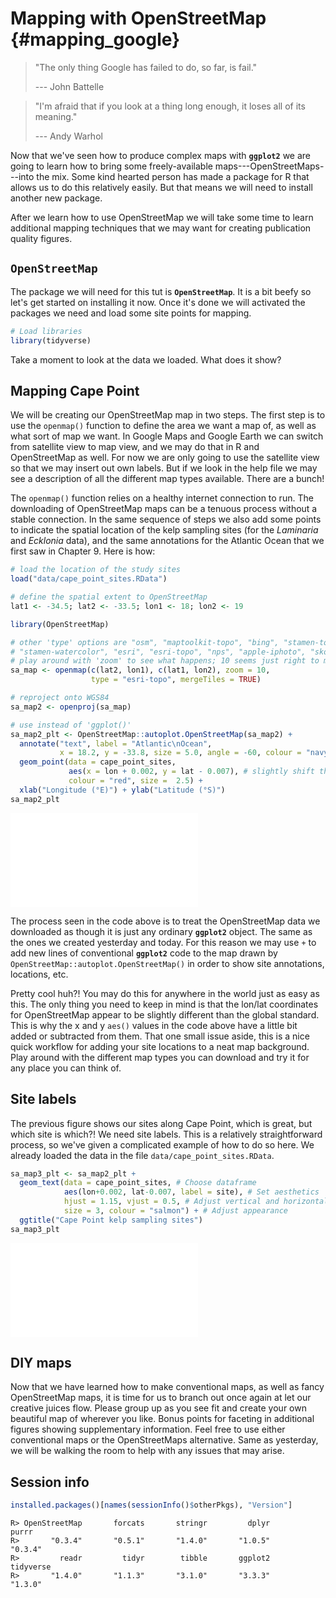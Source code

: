 # Mapping with OpenStreetMap {#mapping_google}

> "The only thing Google has failed to do, so far, is fail."
>
> --- John Battelle

> "I'm afraid that if you look at a thing long enough, it loses all of its meaning."
>
> --- Andy Warhol



Now that we've seen how to produce complex maps with **`ggplot2`** we are going to learn how to bring some freely-available maps---OpenStreetMaps---into the mix. Some kind hearted person has made a package for R that allows us to do this relatively easily. But that means we will need to install another new package.

After we learn how to use OpenStreetMap we will take some time to learn additional mapping techniques that we may want for creating publication quality figures.

## **`OpenStreetMap`**

The package we will need for this tut is **`OpenStreetMap`**. It is a bit beefy so let's get started on installing it now. Once it's done we will activated the packages we need and load some site points for mapping.


```r
# Load libraries
library(tidyverse)
```

Take a moment to look at the data we loaded. What does it show?

## Mapping Cape Point

We will be creating our OpenStreetMap map in two steps. The first step is to use the `openmap()` function to define the area we want a map of, as well as what sort of map we want. In Google Maps and Google Earth we can switch from satellite view to map view, and we may do that in R and OpenStreetMap as well. For now we are only going to use the satellite view so that we may insert out own labels. But if we look in the help file we may see a description of all the different map types available. There are a bunch!

The `openmap()` function relies on a healthy internet connection to run. The downloading of OpenStreetMap maps can be a tenuous process without a stable connection. In the same sequence of steps we also add some points to indicate the spatial location of the kelp sampling sites (for the *Laminaria* and *Ecklonia* data), and the same annotations for the Atlantic Ocean that we first saw in Chapter 9. Here is how:


```r
# load the location of the study sites
load("data/cape_point_sites.RData")

# define the spatial extent to OpenStreetMap
lat1 <- -34.5; lat2 <- -33.5; lon1 <- 18; lon2 <- 19

library(OpenStreetMap)

# other 'type' options are "osm", "maptoolkit-topo", "bing", "stamen-toner",
# "stamen-watercolor", "esri", "esri-topo", "nps", "apple-iphoto", "skobbler";
# play around with 'zoom' to see what happens; 10 seems just right to me
sa_map <- openmap(c(lat2, lon1), c(lat1, lon2), zoom = 10,
                  type = "esri-topo", mergeTiles = TRUE)

# reproject onto WGS84
sa_map2 <- openproj(sa_map)

# use instead of 'ggplot()'
sa_map2_plt <- OpenStreetMap::autoplot.OpenStreetMap(sa_map2) + 
  annotate("text", label = "Atlantic\nOcean", 
           x = 18.2, y = -33.8, size = 5.0, angle = -60, colour = "navy") +
  geom_point(data = cape_point_sites,
             aes(x = lon + 0.002, y = lat - 0.007), # slightly shift the points
             colour = "red", size =  2.5) +
  xlab("Longitude (°E)") + ylab("Latitude (°S)")
sa_map2_plt
```

![(\#fig:openstreetmap-cp-ghost)Google map of Cape Point](10-mapping_google_files/figure-latex/openstreetmap-cp-ghost-1.pdf) 

The process seen in the code above is to treat the OpenStreetMap data we downloaded as though it is just any ordinary **`ggplot2`** object. The same as the ones we created yesterday and today. For this reason we may use `+` to add new lines of conventional **`ggplot2`** code to the map drawn by `OpenStreetMap::autoplot.OpenStreetMap()` in order to show site annotations, locations, etc.

Pretty cool huh?! You may do this for anywhere in the world just as easy as this. The only thing you need to keep in mind is that the lon/lat coordinates for OpenStreetMap appear to be slightly different than the global standard. This is why the x and y `aes()` values in the code above have a little bit added or subtracted from them. That one small issue aside, this is a nice quick workflow for adding your site locations to a neat map background. Play around with the different map types you can download and try it for any place you can think of.

## Site labels

The previous figure shows our sites along Cape Point, which is great, but which site is which?! We need site labels. This is a relatively straightforward process, so we've given a complicated example of how to do so here. We already loaded the data in the file `data/cape_point_sites.RData`.


```r
sa_map3_plt <- sa_map2_plt +
  geom_text(data = cape_point_sites, # Choose dataframe
            aes(lon+0.002, lat-0.007, label = site), # Set aesthetics
            hjust = 1.15, vjust = 0.5, # Adjust vertical and horizontal
            size = 3, colour = "salmon") + # Adjust appearance
  ggtitle("Cape Point kelp sampling sites")
sa_map3_plt
```

![(\#fig:ggmap-2)Google map of Cape Point with site points labeled](10-mapping_google_files/figure-latex/ggmap-2-1.pdf) 

## DIY maps

Now that we have learned how to make conventional maps, as well as fancy OpenStreetMap maps, it is time for us to branch out once again at let our creative juices flow. Please group up as you see fit and create your own beautiful map of wherever you like. Bonus points for faceting in additional figures showing supplementary information. Feel free to use either conventional maps or the OpenStreetMaps alternative. Same as yesterday, we will be walking the room to help with any issues that may arise.

## Session info


```r
installed.packages()[names(sessionInfo()$otherPkgs), "Version"]
```

```
R> OpenStreetMap       forcats       stringr         dplyr         purrr 
R>       "0.3.4"       "0.5.1"       "1.4.0"       "1.0.5"       "0.3.4" 
R>         readr         tidyr        tibble       ggplot2     tidyverse 
R>       "1.4.0"       "1.1.3"       "3.1.0"       "3.3.3"       "1.3.0"
```
